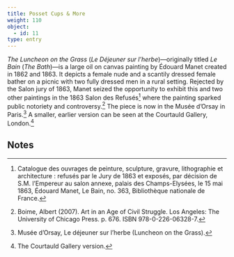```yaml
---
title: Posset Cups & More
weight: 110
object:
  - id: 11
type: entry
---
```


*The Luncheon on the Grass* (*Le Déjeuner sur l’herbe*)—originally titled *Le
Bain* (*The Bath*)—is a large oil on canvas painting by Édouard Manet created
in 1862 and 1863. It depicts a female nude and a scantily dressed female bather
on a picnic with two fully dressed men in a rural setting. Rejected by the
Salon jury of 1863, Manet seized the opportunity to exhibit this and two other
paintings in the 1863 Salon des Refusés[^1] where the painting sparked public
notoriety and controversy.[^2] The piece is now in the Musée d’Orsay in
Paris.[^3] A smaller, earlier version can be seen at the Courtauld Gallery,
London.[^4]



## Notes

[^1]: Catalogue des ouvrages de peinture, sculpture, gravure, lithographie et architecture : refusés par le Jury de 1863 et exposés, par décision de S.M. l’Empereur au salon annexe, palais des Champs-Elysées, le 15 mai 1863, Édouard Manet, Le Bain, no. 363, Bibliothèque nationale de France.

[^2]: Boime, Albert (2007). Art in an Age of Civil Struggle. Los Angeles: The University of Chicago Press. p. 676. ISBN 978-0-226-06328-7.

[^3]: Musée d’Orsay, Le déjeuner sur l’herbe (Luncheon on the Grass).

[^4]: The Courtauld Gallery version.
